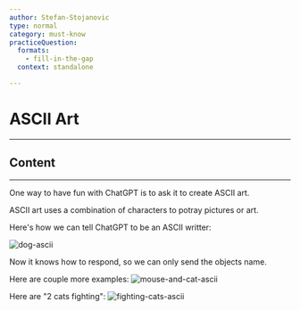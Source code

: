 ```yaml
---
author: Stefan-Stojanovic
type: normal
category: must-know
practiceQuestion:
  formats:
    - fill-in-the-gap
  context: standalone

---
```


# ASCII Art

---

## Content

---

One way to have fun with ChatGPT is to ask it to create ASCII art.

ASCII art uses a combination of characters to potray pictures or art.

Here's how we can tell ChatGPT to be an ASCII writter:

![dog-ascii](https://img.enkipro.com/929f9a0c768652b28294c35c905873bd.png)

Now it knows how to respond, so we can only send the objects name.

Here are couple more examples:
![mouse-and-cat-ascii](https://img.enkipro.com/dfdf6552936487c8125e44394fb42c95.png)

Here are "2 cats fighting":
![fighting-cats-ascii](https://img.enkipro.com/8068e4cbf37bd8997ac852a406ef65fb.png)